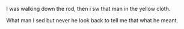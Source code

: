 I was walking down the rod, then i sw that man in the yellow cloth.

What man I sed but never he look back to tell me that what he meant.



